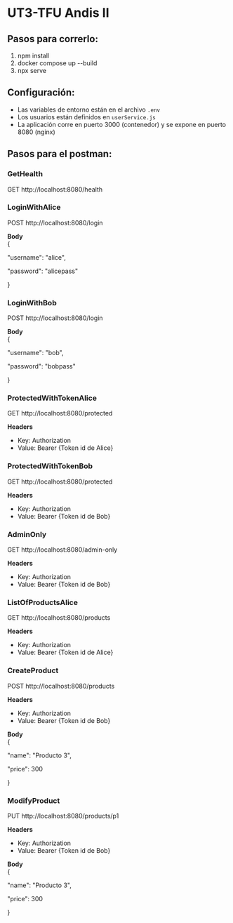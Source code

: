 # UT3-TFU Andis II

## Pasos para correrlo:
1. npm install
2. docker compose up --build
3. npx serve

## Configuración:
- Las variables de entorno están en el archivo `.env`
- Los usuarios están definidos en `userService.js`
- La aplicación corre en puerto 3000 (contenedor) y se expone en puerto 8080 (nginx)

## Pasos para el postman:

### GetHealth
GET http://localhost:8080/health

### LoginWithAlice
POST http://localhost:8080/login

**Body** <br />
{

  "username": "alice",

  "password": "alicepass"

}

### LoginWithBob
POST http://localhost:8080/login

**Body** <br />
{

  "username": "bob",

  "password": "bobpass"

}

### ProtectedWithTokenAlice
GET http://localhost:8080/protected

**Headers**

- Key: Authorization
- Value: Bearer {Token id de Alice}

### ProtectedWithTokenBob
GET http://localhost:8080/protected

**Headers**

- Key: Authorization
- Value: Bearer {Token id de Bob}

### AdminOnly
GET http://localhost:8080/admin-only

**Headers**

- Key: Authorization
- Value: Bearer {Token id de Bob}

### ListOfProductsAlice
GET http://localhost:8080/products

**Headers**

- Key: Authorization
- Value: Bearer {Token id de Alice}

### CreateProduct
POST http://localhost:8080/products

**Headers**

- Key: Authorization
- Value: Bearer {Token id de Bob}

**Body** <br />
{

  "name": "Producto 3",

  "price": 300

}

### ModifyProduct
PUT http://localhost:8080/products/p1

**Headers**

- Key: Authorization
- Value: Bearer {Token id de Bob}

**Body** <br />
{
    
  "name": "Producto 3",

  "price": 300

}